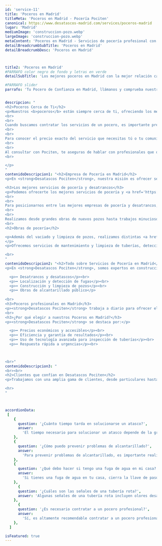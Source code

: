 ```yaml
---
id: 'service-11'
title: 'Poceros en Madrid'
titleMeta: 'Poceros en Madrid - Pocería Pociten'
canonical: https://www.desatascos-madrid.com/services/poceros-madrid
lugar: 'Madrid'
mediumImage: 'construccion-pozo.webp'
largeImage: 'construccion-pozo.webp'
metaContent: 'Poceros en Madrid - Servicios de pocería profesional con Pociten. Atascos, fugas, roturas en tuberías, pozos, fosas sépticas y más.☎️​ 647 376 782.'
detailBreadcrumbSubTitle: 'Poceros en Madrid'
detailBreadcrumbDesc: 'Poceros en Madrid'



title2: 'Poceros en Madrid'
#PARRAFO color negro de fondo y letras en verde
detailSubTitle: 'Los mejores poceros en Madrid con la mejor relación calidad - precio'

#PARRAFO slider
parrafo: 'Tu Pocero de Confianza en Madrid, llámanos y comprueba nuestros precios'


descripcion: "
<h2>Poceros Cerca de Ti</h2>
<p>Nuestros <b>poceros</b> están siempre cerca de ti, ofreciendo los mejores servicios y precios en pocería dentro de tu localidad, ya sea en la provincia de <b>Madrid o Toledo</b>. La pocería es un trabajo especializado que debe ser realizado por profesionales con experiencia y equipados con maquinaria de gran tamaño.
<br>
<br>
Cuando buscamos contratar los servicios de un pocero, es importante prestar atención al precio que cada empresa nos ofrece. En Pociten, somos una compañía con amplia experiencia y numerosos clientes satisfechos. Gracias a nuestros años de trabajo, hemos desarrollado un método efectivo y eficiente que nos permite reducir costos y ofrecer un <b>servicio de pocería económico en Madrid</b>.
<br>
<br> 
Para conocer el precio exacto del servicio que necesitas tú o tu comunidad de vecinos, lo más recomendable es que nos contactes. Dependiendo del tipo de obra de pocería, la maquinaria necesaria y la complejidad del espacio de trabajo, el precio de nuestros servicios puede variar.
<br>
<br>
Al consultar con Pociten, te aseguras de hablar con profesionales que ofrecen precios competitivos y ajustados al mercado actual. Solicita un presupuesto para tu trabajo de pocería en Madrid ahora mismo, sin compromiso, a través de nuestros formularios de contacto en la web o por teléfono.
<br>

</p>
"
contenidoDescripcion1: "<h2>Empresa de Pocería en Madrid</h2>
<p>En <strong>Desatascos Pociten</strong>, nuestra misión es ofrecer servicios de desatascos económicos y completos en pocería. Utilizamos tecnología de última generación para servicios urgentes, asegurando soluciones rápidas y eficientes. Nuestros valores incluyen fidelidad, compromiso, seriedad, honestidad y transparencia. Ofrecemos servicio de pocería 24 horas los 365 días del año para cualquier tipo de urgencia.</p>

<h3>Los mejores servicios de pocería y desatrancos</h3>
<p>Podemos ofrecerte los mejores servicios de pocería y <a href='https://www.desatascos-madrid.com/services/desatrancos'>desatrancos</a>  gracias a nuestro equipo experimentado y a las mejores herramientas y maquinarias del mercado. Todos nuestros servicios están garantizados, ofreciendo calidad y un trato cercano y personalizado. Nuestro equipo es profesional, serio y eficaz, con una gran experiencia en el sector.
<br>
<br>
Para posicionarnos entre las mejores empresas de pocería y desatrancos, ofrecemos una amplia gama de servicios. A través de Pociten, puedes contratar todos los servicios necesarios para la instalación, mantenimiento y reparación de fontanería, alcantarillado, pozos y fosas sépticas.
<br>
<br>
Realizamos desde grandes obras de nuevos pozos hasta trabajos minuciosos, como la inspección de tuberías en hogares. Contamos con camiones cuba para transportar grandes volúmenes de agua y con las cámaras más avanzadas para inspecciones detalladas.
<br>
<h2>Obras de pocería</h2>

<p>Además del vaciado y limpieza de pozos, realizamos distintas <a href='https://www.desatascos-madrid.com/services/obras-de-poceria'>obras de pocería</a>. Nuestro equipo está capacitado para la reparación y rehabilitación de pozos existentes y la construcción de nuevos. Con años de experiencia, hemos trabajado en edificios, fincas y comunidades de vecinos, adaptándonos a todo tipo de requerimientos.
</p>
<p>Ofrecemos servicios de mantenimiento y limpieza de tuberías, detección de arquetas ocultas, construcción y reparación de pozos y galerías, y reformas de alcantarillado. En construcciones antiguas, rediseñamos y mejoramos la red de saneamiento, incluyendo fosas sépticas, para evitar problemas futuros.</p>

<br>
"
contenidoDescripcion2: "<h2>Todo sobre Servicios de Pocería en Madrid</h2>
<p>En <strong>Desatascos Pociten</strong>, somos expertos en construcción, limpieza de saneamientos y mantenimiento de pozos de aguas residuales. Nuestros servicios incluyen:</p>

  <p>➡️ Desatrancos y desatascos</p><br>
  <p>➡️ Localización y detección de fugas</p><br>
  <p>➡️ Construcción y limpieza de pozos</p><br>
  <p>➡️ Obras de alcantarillado público</p>
  
<br>
<h3>Poceros profesionales en Madrid</h3>
<p><strong>Desatascos Pociten</strong> trabaja a diario para ofrecer el mejor servicio a los mejores precios. Nos desplazamos por toda la comunidad de Madrid, garantizando un servicio rápido y eficiente.</p>
<br>
<h3>¿Por qué elegir a nuestros Poceros en Madrid?</h3>
<p><strong>Desatascos Pociten</strong> se destaca por:</p>

  <p>➡️ Precios económicos y accesibles</p><br>
  <p>➡️ Eficiencia y garantía de resultados</p><br>
  <p>➡️ Uso de tecnología avanzada para inspección de tuberías</p><br>
  <p>➡️ Respuesta rápida a urgencias</p><br>
  


<br>"
contenidoDescripcion3: "
<br><br>
<h2>Clientes que confían en Desatascos Pociten</h2>
<p>Trabajamos con una amplia gama de clientes, desde particulares hasta grandes empresas y administraciones públicas.</p>

<hr>
"



accordionData:
 [
    {
      question: '¿Cuánto tiempo tarda en solucionarse un atasco?',
      answer:
        'El tiempo necesario para solucionar un atasco depende de la gravedad y la complejidad del problema. En general, los poceros profesionales realizan intervenciones rápidas y eficientes para minimizar las molestias.',
    },
    {
      question: '¿Cómo puedo prevenir problemas de alcantarillado?',
      answer:
        'Para prevenir problemas de alcantarillado, es importante realizar un mantenimiento preventivo regular, evitando arrojar objetos no adecuados por el desagüe y realizando limpiezas periódicas para eliminar obstrucciones y residuos acumulados.',
    },
    {
      question: '¿Qué debo hacer si tengo una fuga de agua en mi casa?',
      answer:
        'Si tienes una fuga de agua en tu casa, cierra la llave de paso para detener el flujo de agua y evita mayores daños. Luego, contacta a una empresa de pocería profesional para que realice las reparaciones necesarias.'
    },
      {
      question: '¿Cuáles son las señales de una tubería rota?',
      answer: 'Algunas señales de una tubería rota incluyen olores desagradables, humedad o filtraciones en techos o paredes, disminución en la presión del agua y la aparición de manchas de moho o corrosión.'
    },
      {
      question: '¿Es necesario contratar a un pocero profesional?',
      answer:
        'Sí, es altamente recomendable contratar a un pocero profesional para garantizar un trabajo seguro y de calidad. Los poceros profesionales cuentan con los conocimientos, experiencia y herramientas necesarias para solucionar los problemas de las redes de saneamiento de manera eficiente.',
    },
  ]

isFeatured: true
---
```


